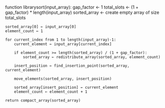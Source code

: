 function librarysort(input_array):
    gap_factor ← 1
    total_slots ← (1 + gap_factor) * length(input_array)
    sorted_array ← create empty array of size total_slots
    
    sorted_array[0] ← input_array[0]
    element_count ← 1
    
    for current_index from 1 to length(input_array)-1:
        current_element ← input_array[current_index]

        if element_count >= length(sorted_array) / (1 + gap_factor):
            sorted_array ← redistribute_array(sorted_array, element_count)

        insert_position ← find_insertion_point(sorted_array, current_element)

        move_elements(sorted_array, insert_position)

        sorted_array[insert_position] ← current_element
        element_count ← element_count + 1

    return compact_array(sorted_array)